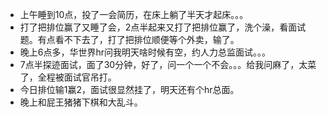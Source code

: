 + 上午睡到10点，投了一会简历，在床上躺了半天才起床。。。
+ 打了把排位赢了又睡了会，2点半起来又打了把排位赢了，洗个澡，看面试题。有点看不下去了，打了把排位顺便等个外卖，输了。
+ 晚上6点多，华世界hr问我明天啥时候有空，约人力总监面试。。。
+ 7点半探迹面试，面了30分钟，好了，问一个一个不会。。。给我问麻了，太菜了，全程被面试官吊打。
+ 今日排位输1赢2，面试很显然挂了，明天还有个hr总面。
+ 晚上和屁王猪猪下棋和大乱斗。


